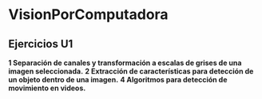 # VisionPorComputadora

## **Ejercicios U1**
**1  Separación de canales y transformación a escalas de grises de una imagen seleccionada.**
**2  Extracción de características para detección de un objeto dentro de una imagen.**
**4  Algoritmos para detección de movimiento en videos.**
